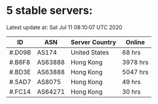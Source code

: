# 5 stable servers:

Latest update at: Sat Jul 11 08:10:07 UTC 2020

| ID | ASN | Server Country | Online |
| -- | --- | -------------- | ------ |
| #.D09B | AS174 | United States | 68 hrs |
| #.B6F8 | AS63888 | Hong Kong | 3978 hrs |
| #.BD3E | AS63888 | Hong Kong | 5047 hrs |
| #.5AD7 | AS8075 | Hong Kong | 49 hrs |
| #.FC14 | AS64271 | Hong Kong | 30 hrs |

